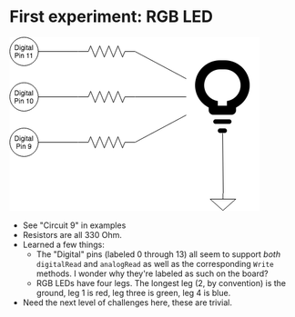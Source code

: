# First experiment: RGB LED
![Circuit 9](https://github.com/BenDundee/black_caeser/blob/master/labnotes/2018-12-02.png)
 - See "Circuit 9" in examples
 - Resistors are all 330 Ohm.
 - Learned a few things:
   - The "Digital" pins (labeled 0 through 13) all seem to support _both_ `digitalRead` and `analogRead`
     as well as the corresponding `Write` methods. I wonder why they're labeled as such on the board?
   - RGB LEDs have four legs. The longest leg (2, by convention) is the ground, leg 1 is red, leg three is green, 
     leg 4 is blue.
 - Need the next level of challenges here, these are trivial.

  

